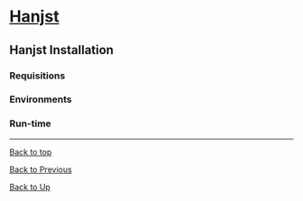 # [Hanjst](/hanst/index)
## Hanjst Installation
### Requisitions

### Environments

### Run-time


----
[Back to top](/hanjst/hanjst-install)

[Back to Previous](./what-is-hanjst)

[Back to Up](/hanjst/index)

<!--stackedit_data:
eyJoaXN0b3J5IjpbLTExNjQyNDYyNF19
-->